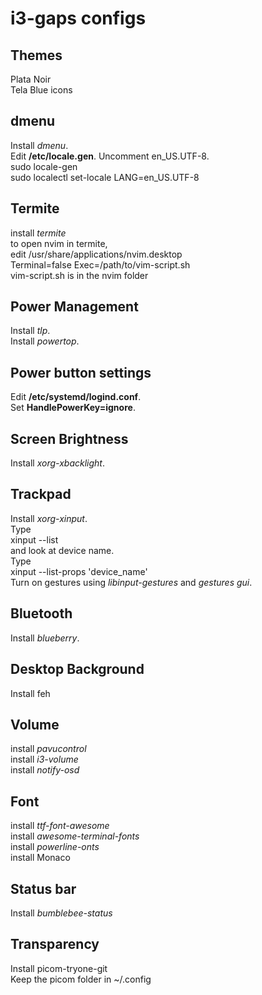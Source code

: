 # i3-gaps configs
## Themes
Plata Noir  
Tela Blue icons  

## dmenu
Install *dmenu*.  
Edit **/etc/locale.gen**. Uncomment en_US.UTF-8.  
    sudo locale-gen  
    sudo localectl set-locale LANG=en_US.UTF-8  

## Termite
install *termite*  
to open nvim in termite,  
edit /usr/share/applications/nvim.desktop  
Terminal=false
Exec=/path/to/vim-script.sh  
vim-script.sh is in the nvim folder

## Power Management
Install *tlp*.  
Install *powertop*.  

## Power button settings
Edit **/etc/systemd/logind.conf**.  
Set **HandlePowerKey=ignore**.  

## Screen Brightness
Install *xorg-xbacklight*. 

## Trackpad
Install *xorg-xinput*.  
Type   
    xinput --list  
and look at device name.  
Type  
    xinput --list-props 'device_name'  
Turn on gestures using *libinput-gestures* and *gestures gui*.  

## Bluetooth
Install *blueberry*.

## Desktop Background
Install feh  

## Volume
install *pavucontrol*  
install *i3-volume*  
install *notify-osd*  

## Font
install *ttf-font-awesome*  
install *awesome-terminal-fonts*  
install *powerline-onts*  
install Monaco  

## Status bar
Install *bumblebee-status*  

## Transparency
Install picom-tryone-git  
Keep the picom folder in ~/.config  
